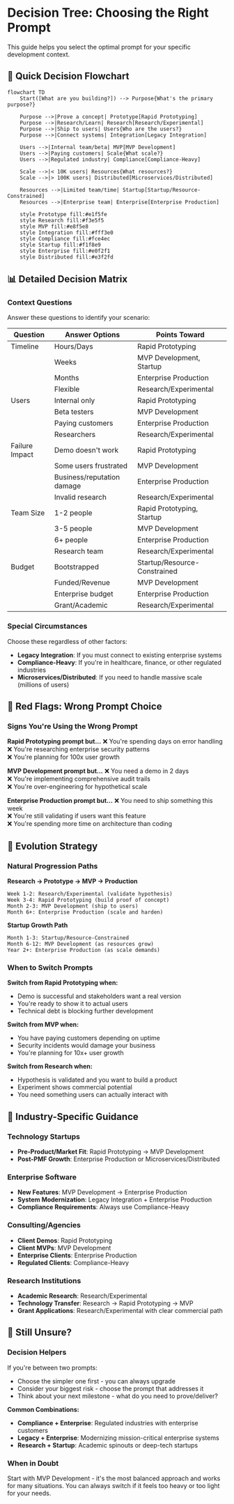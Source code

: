 # Decision Tree: Choosing the Right Prompt

This guide helps you select the optimal prompt for your specific development context.

## 🎯 Quick Decision Flowchart

```mermaid
flowchart TD
    Start([What are you building?]) --> Purpose{What's the primary purpose?}

    Purpose -->|Prove a concept| Prototype[Rapid Prototyping]
    Purpose -->|Research/Learn| Research[Research/Experimental]
    Purpose -->|Ship to users| Users{Who are the users?}
    Purpose -->|Connect systems| Integration[Legacy Integration]

    Users -->|Internal team/beta| MVP[MVP Development]
    Users -->|Paying customers| Scale{What scale?}
    Users -->|Regulated industry| Compliance[Compliance-Heavy]

    Scale -->|< 10K users| Resources{What resources?}
    Scale -->|> 100K users| Distributed[Microservices/Distributed]

    Resources -->|Limited team/time| Startup[Startup/Resource-Constrained]
    Resources -->|Enterprise team| Enterprise[Enterprise Production]

    style Prototype fill:#e1f5fe
    style Research fill:#f3e5f5
    style MVP fill:#e8f5e8
    style Integration fill:#fff3e0
    style Compliance fill:#fce4ec
    style Startup fill:#f1f8e9
    style Enterprise fill:#e0f2f1
    style Distributed fill:#e3f2fd
```

## 📊 Detailed Decision Matrix

### Context Questions
Answer these questions to identify your scenario:

| Question | Answer Options | Points Toward |
|----------|----------------|----------------|
| Timeline | Hours/Days | Rapid Prototyping |
|          | Weeks | MVP Development, Startup |
|          | Months | Enterprise Production |
|          | Flexible | Research/Experimental |
| Users | Internal only | Rapid Prototyping |
|        | Beta testers | MVP Development |
|        | Paying customers | Enterprise Production |
|        | Researchers | Research/Experimental |
| Failure Impact | Demo doesn't work | Rapid Prototyping |
|                 | Some users frustrated | MVP Development |
|                 | Business/reputation damage | Enterprise Production |
|                 | Invalid research | Research/Experimental |
| Team Size | 1-2 people | Rapid Prototyping, Startup |
|           | 3-5 people | MVP Development |
|           | 6+ people | Enterprise Production |
|           | Research team | Research/Experimental |
| Budget | Bootstrapped | Startup/Resource-Constrained |
|         | Funded/Revenue | MVP Development |
|         | Enterprise budget | Enterprise Production |
|         | Grant/Academic | Research/Experimental |

### Special Circumstances
Choose these regardless of other factors:
- **Legacy Integration**: If you must connect to existing enterprise systems
- **Compliance-Heavy**: If you're in healthcare, finance, or other regulated industries
- **Microservices/Distributed**: If you need to handle massive scale (millions of users)

## 🚦 Red Flags: Wrong Prompt Choice

### Signs You're Using the Wrong Prompt

**Rapid Prototyping prompt but...**
❌ You're spending days on error handling  
❌ You're researching enterprise security patterns  
❌ You're planning for 100x user growth

**MVP Development prompt but...**
❌ You need a demo in 2 days  
❌ You're implementing comprehensive audit trails  
❌ You're over-engineering for hypothetical scale

**Enterprise Production prompt but...**
❌ You need to ship something this week  
❌ You're still validating if users want this feature  
❌ You're spending more time on architecture than coding

## 🔄 Evolution Strategy

### Natural Progression Paths

**Research → Prototype → MVP → Production**
```
Week 1-2: Research/Experimental (validate hypothesis)
Week 3-4: Rapid Prototyping (build proof of concept)
Month 2-3: MVP Development (ship to users)
Month 6+: Enterprise Production (scale and harden)
```

**Startup Growth Path**
```
Month 1-3: Startup/Resource-Constrained
Month 6-12: MVP Development (as resources grow)
Year 2+: Enterprise Production (as scale demands)
```

### When to Switch Prompts

**Switch from Rapid Prototyping when:**
- Demo is successful and stakeholders want a real version
- You're ready to show it to actual users
- Technical debt is blocking further development

**Switch from MVP when:**
- You have paying customers depending on uptime
- Security incidents would damage your business
- You're planning for 10x+ user growth

**Switch from Research when:**
- Hypothesis is validated and you want to build a product
- Experiment shows commercial potential
- You need something users can actually interact with

## 🎯 Industry-Specific Guidance

### Technology Startups
- **Pre-Product/Market Fit**: Rapid Prototyping → MVP Development
- **Post-PMF Growth**: Enterprise Production or Microservices/Distributed

### Enterprise Software
- **New Features**: MVP Development → Enterprise Production
- **System Modernization**: Legacy Integration + Enterprise Production
- **Compliance Requirements**: Always use Compliance-Heavy

### Consulting/Agencies
- **Client Demos**: Rapid Prototyping
- **Client MVPs**: MVP Development
- **Enterprise Clients**: Enterprise Production
- **Regulated Clients**: Compliance-Heavy

### Research Institutions
- **Academic Research**: Research/Experimental
- **Technology Transfer**: Research → Rapid Prototyping → MVP
- **Grant Applications**: Research/Experimental with clear commercial path

## 🤔 Still Unsure?

### Decision Helpers
If you're between two prompts:
- Choose the simpler one first - you can always upgrade
- Consider your biggest risk - choose the prompt that addresses it
- Think about your next milestone - what do you need to prove/deliver?

**Common Combinations:**
- **Compliance + Enterprise**: Regulated industries with enterprise customers
- **Legacy + Enterprise**: Modernizing mission-critical enterprise systems
- **Research + Startup**: Academic spinouts or deep-tech startups

### When in Doubt
Start with MVP Development - it's the most balanced approach and works for many situations. You can always switch if it feels too heavy or too light for your needs.
